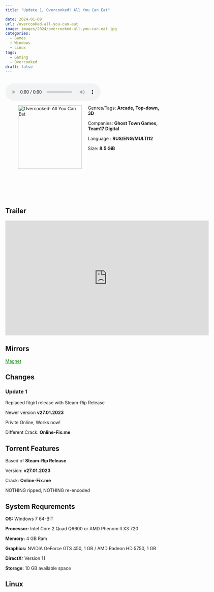 ```yaml
---
title: "Update 1, Overcooked! All You Can Eat"

date: 2024-01-09
url: /overcooked-all-you-can-eat
image: images/2024/overcooked-all-you-can-eat.jpg
categories:
  - Games
  - Windows
  - Linux
tags:
  - Gaming
  - Overcooked
draft: false
---
```

##

<style>
  body.dark-mode,
  body.dark-mode main * {
    background: url('/images/2024/overcooked-all-you-can-eat.png') center center fixed no-repeat;
    background-size: 100% 100%;
    background-size: cover;
    color: #f5f5f5;
  }
</style>
<script>
    document.addEventListener('DOMContentLoaded', function () {
        var body = document.body;
        var switcher = document.querySelector('.js-toggle');
                body.classList.add('dark-mode');
                // Save user preference in storage
                localStorage.setItem('darkMode', 'true');
            
        });
</script>

<audio controls autoplay>
  <source src="/audio/overcooked-all-you-can-eat.mp3" type="audio/mp3">
  Your browser does not support the audio tag.
</audio>

<figure style="float: left; margin-right: 20px;">
  <img src="/images/2024/overcooked-all-you-can-eat.jpg" alt="Overcooked! All You Can Eat" style="width: 200px;">
</figure>

Genres/Tags: **Arcade, Top-down, 3D**

Companies: **Ghost Town Games, Team17 Digital**

Language : **RUS/ENG/MULTI12**

Size: **8.5 GiB**
# ⠀
# ⠀

## Trailer
<iframe width="640" height="360" src="https://www.youtube.com/embed/v9R7GMZw81E" title="Overcooked! All You Can Eat - Launch Trailer" frameborder="0" allow="accelerometer; autoplay; clipboard-write; encrypted-media; gyroscope; picture-in-picture; web-share" allowfullscreen></iframe>

## Mirrors
<a href="magnet:?xt=urn:btih:NGXOW3R2JNQD3NKU6GUXPQ2WNBRFRMEI&dn=Overcooked%20All%20You%20Can%20Eat" style="color: green;">Magnet</a>

## Changes

### Update 1

Replaced fitgirl release with Steam-Rip Release

Newer version **v27.01.2023**

Privite Online, Works now!

Different Crack: **Online-Fix.me**

## Torrent Features
Based of **Steam-Rip Release**

Version: **v27.01.2023**

Crack: **Online-Fix.me**

NOTHING ripped, NOTHING re-encoded

## System Requrements
**OS:** Windows 7 64-BIT

**Processor:** Intel Core 2 Quad Q6600 or AMD Phenom II X3 720

**Memory:** 4 GB Ram

**Graphics:** NVIDIA GeForce GTS 450, 1 GB / AMD Radeon HD 5750, 1 GB

**DirectX:** Version 11

**Storage:** 10 GB available space

## Linux
